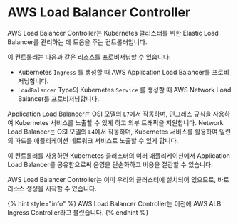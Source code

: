 # AWS Load Balancer Controller

AWS Load Balancer Controller는 Kubernetes 클러스터를 위한 Elastic Load Balancer를 관리하는 데 도움을 주는 컨트롤러입니다.

이 컨트롤러는 다음과 같은 리소스를 프로비저닝할 수 있습니다:

* Kubernetes `Ingress` 를 생성할 때 AWS Application Load Balancer를 프로비저닝합니다.
* `LoadBalancer` Type의 Kubernetes `Service` 를 생성할 때 AWS Network Load Balancer를 프로비저닝합니다.

Application Load Balancer는 OSI 모델의 `L7`에서 작동하며, 인그레스 규칙을 사용하여 Kubernetes 서비스를 노출할 수 있게 하고 외부 트래픽을 지원합니다. Network Load Balancer는 OSI 모델의 `L4`에서 작동하며, Kubernetes 서비스를 활용하여 일련의 파드를 애플리케이션 네트워크 서비스로 노출할 수 있게 합니다.

이 컨트롤러를 사용하면 Kubernetes 클러스터의 여러 애플리케이션에서 Application Load Balancer를 공유함으로써 운영을 단순화하고 비용을 절감할 수 있습니다.

AWS Load Balancer Controller는 이미 우리의 클러스터에 설치되어 있으므로, 바로 리소스 생성을 시작할 수 있습니다.

{% hint style="info" %}
AWS Load Balancer Controller는 이전에 AWS ALB Ingress Controller라고 불렸습니다.
{% endhint %}

